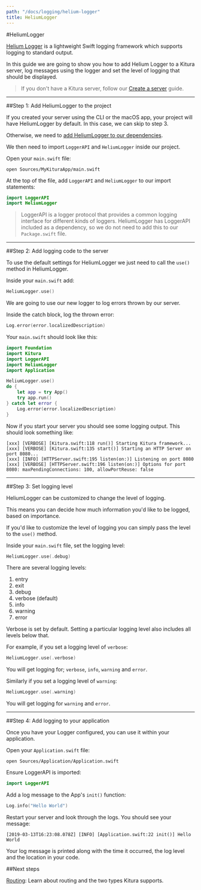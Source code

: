 ```yaml
---
path: "/docs/logging/helium-logger"
title: HeliumLogger
---
```


#HeliumLogger

[Helium Logger](https://github.com/Kitura/HeliumLogger) is a lightweight Swift logging framework which supports logging to standard output.

In this guide we are going to show you how to add Helium Logger to a Kitura server, log messages using the logger and set the level of logging that should be displayed.

> If you don't have a Kitura server, follow our [Create a server](../getting-started/create-server-cli) guide.

---

##Step 1: Add HeliumLogger to the project

If you created your server using the CLI or the macOS app, your project will have HeliumLogger by default. In this case, we can skip to step 3.

Otherwise, we need to [add HeliumLogger to our dependencies](https://github.com/Kitura/HeliumLogger#add-dependencies).

We then need to import `LoggerAPI` and `HeliumLogger` inside our project.

Open your `main.swift` file:

```
open Sources/MyKituraApp/main.swift
```

At the top of the file, add `LoggerAPI` and `HeliumLogger` to our import statements:

```swift
import LoggerAPI
import HeliumLogger
```

> LoggerAPI is a logger protocol that provides a common logging interface for different kinds of loggers. HeliumLogger has LoggerAPI included as a dependency, so we do not need to add this to our `Package.swift` file.

---

##Step 2: Add logging code to the server

To use the default settings for HeliumLogger we just need to call the `use()` method in HeliumLogger.

Inside your `main.swift` add:

```swift
HeliumLogger.use()
```

We are going to use our new logger to log errors thrown by our server.

Inside the catch block, log the thrown error:

```swift
Log.error(error.localizedDescription)
```

Your `main.swift` should look like this:

```swift
import Foundation
import Kitura
import LoggerAPI
import HeliumLogger
import Application

HeliumLogger.use()
do {
    let app = try App()
    try app.run()
} catch let error {
    Log.error(error.localizedDescription)
}
```

Now if you start your server you should see some logging output. This should look something like:

```
[xxx] [VERBOSE] [Kitura.swift:118 run()] Starting Kitura framework...
[xxx] [VERBOSE] [Kitura.swift:135 start()] Starting an HTTP Server on port 8080...
[xxx] [INFO] [HTTPServer.swift:195 listen(on:)] Listening on port 8080
[xxx] [VERBOSE] [HTTPServer.swift:196 listen(on:)] Options for port 8080: maxPendingConnections: 100, allowPortReuse: false
```

---

##Step 3: Set logging level

HeliumLogger can be customized to change the level of logging.

This means you can decide how much information you'd like to be logged, based on importance.

If you'd like to customize the level of logging you can simply pass the level to the `use()` method.

Inside your `main.swift` file, set the logging level:

```swift
HeliumLogger.use(.debug)
```

There are several logging levels:

1. entry
2. exit
3. debug
4. verbose (default)
5. info
6. warning
7. error

Verbose is set by default. Setting a particular logging level also includes all levels below that.

For example, if you set a logging level of `verbose`:

```swift
HeliumLogger.use(.verbose)
```

You will get logging for; `verbose`, `info`, `warning` and `error`.

Similarly if you set a logging level of `warning`:

```swift
HeliumLogger.use(.warning)
```

You will get logging for `warning` and `error`.

---

##Step 4: Add logging to your application

Once you have your Logger configured, you can use it within your application.

Open your `Application.swift` file:

```
open Sources/Application/Application.swift
```

Ensure LoggerAPI is imported:

```swift
import LoggerAPI
```

Add a log message to the App's `init()` function:

```swift
Log.info("Hello World")
```

Restart your server and look through the logs. You should see your message:

```
[2019-03-13T16:23:08.078Z] [INFO] [Application.swift:22 init()] Hello World
```

Your log message is printed along with the time it occurred, the log level and the location in your code.

##Next steps

[Routing](../routing/what-is-routing): Learn about routing and the two types Kitura supports.
